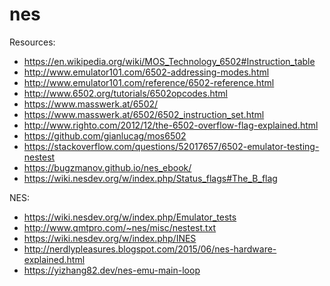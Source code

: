 # nes

Resources:
- https://en.wikipedia.org/wiki/MOS_Technology_6502#Instruction_table
- http://www.emulator101.com/6502-addressing-modes.html
- http://www.emulator101.com/reference/6502-reference.html
- http://www.6502.org/tutorials/6502opcodes.html
- https://www.masswerk.at/6502/
- https://www.masswerk.at/6502/6502_instruction_set.html
- http://www.righto.com/2012/12/the-6502-overflow-flag-explained.html
- https://github.com/gianlucag/mos6502
- https://stackoverflow.com/questions/52017657/6502-emulator-testing-nestest
- https://bugzmanov.github.io/nes_ebook/
- https://wiki.nesdev.org/w/index.php/Status_flags#The_B_flag

NES:
- https://wiki.nesdev.org/w/index.php/Emulator_tests
- http://www.qmtpro.com/~nes/misc/nestest.txt
- https://wiki.nesdev.org/w/index.php/INES
- http://nerdlypleasures.blogspot.com/2015/06/nes-hardware-explained.html
- https://yizhang82.dev/nes-emu-main-loop